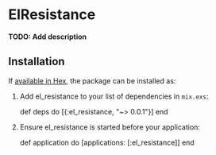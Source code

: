 # ElResistance

**TODO: Add description**

## Installation

If [available in Hex](https://hex.pm/docs/publish), the package can be installed as:

  1. Add el_resistance to your list of dependencies in `mix.exs`:

        def deps do
          [{:el_resistance, "~> 0.0.1"}]
        end

  2. Ensure el_resistance is started before your application:

        def application do
          [applications: [:el_resistance]]
        end


